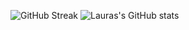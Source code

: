 ![GitHub Streak](https://github-readme-streak-stats.herokuapp.com?user=Mimi-ctrl&theme=buefy_width=467)
![Lauras's GitHub stats](https://github-readme-stats.vercel.app/api?username=Mimi-ctrl&show_icons=true&theme=buefy)
